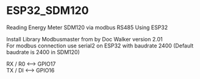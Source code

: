 # ESP32_SDM120
Reading Energy Meter SDM120 via modbus RS485 Using ESP32

Install Library Modbusmaster from by Doc Walker version 2.01 <br />
For modbus connection use serial2 on ESP32 with baudrate 2400 (Default baudrate is 2400 in SDM120)

RX / R0 <--> GPIO17 <br />
TX / DI <--> GPIO16
